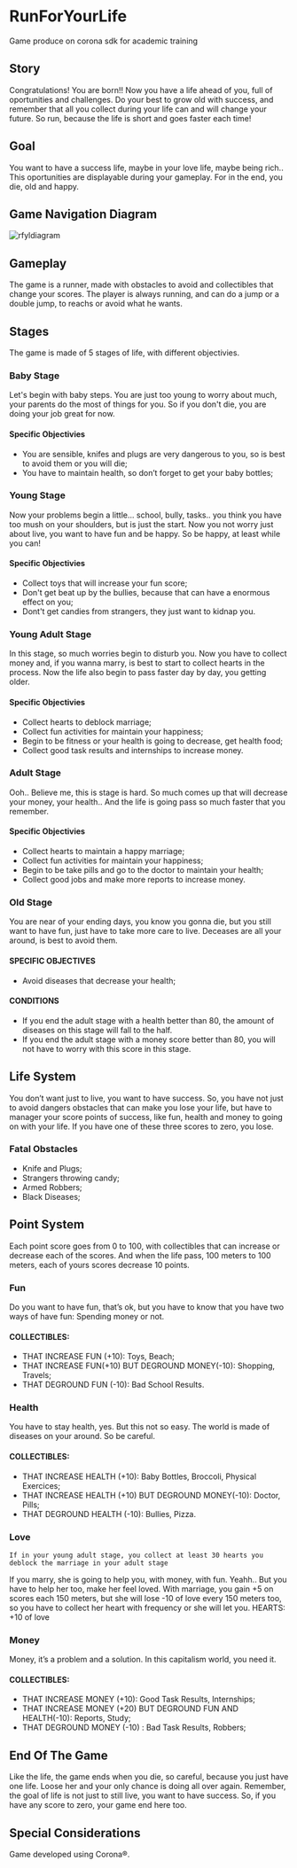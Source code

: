 # RunForYourLife
Game produce on corona sdk for academic training

## Story

Congratulations! You are born!!
	Now you have a life ahead of you, full of oportunities and challenges. Do your best to grow old with success, and remember that all you collect during your life can and will change your future. So run, because the life is short and goes faster each time!
  
## Goal

You want to have a success life, maybe in your love life, maybe being rich.. This oportunities are displayable  during your gameplay. For in the end, you die, old and happy.

## Game Navigation Diagram

![rfyldiagram](https://user-images.githubusercontent.com/29364533/30038044-44e20918-9197-11e7-88cb-d80d57a0dfcf.png)

## Gameplay
 The game is a runner, made with obstacles to avoid and collectibles that change your scores. The player is always running, and can do a jump or a double jump, to reachs or avoid what he wants.

## Stages
  The game is made of 5 stages of life, with different objectivies.
  
  ### Baby Stage
  Let's begin with baby steps. You are just too young to worry about much, your parents do the most of things for you. So if you don't die, you are doing your job great for now.
  #### Specific Objectivies
  - You are sensible, knifes and plugs are very dangerous to you, so is best to avoid them or you will die;
  - You have to maintain health, so don’t forget to get your baby bottles;
  
  ### Young Stage
  Now your problems begin a little... school, bully, tasks.. you think you have too mush on your shoulders, but is just the start. Now you not worry just about live, you want to have fun and be happy. So be happy, at least while you can! 
  #### Specific Objectivies
  - Collect toys that will increase your fun score;
  - Don't get beat up by the bullies, because that can have a enormous effect on you; 
  - Dont't get candies from strangers, they just want to kidnap you.
  
  ### Young Adult Stage
  In this stage, so much worries begin to disturb you. Now you have to collect money and, if you wanna marry, is best to start to collect hearts in the process. Now the life also begin to pass faster day by day, you getting older.
  #### Specific Objectivies
  - Collect hearts to deblock marriage;
  - Collect fun activities for maintain your happiness;
  - Begin to be fitness or your health is going to decrease, get health food;
  - Collect good task results and internships to increase money.
  
  ### Adult Stage
   Ooh.. Believe me, this is stage is hard. So much comes up that will decrease your money, your health.. And the life is going pass so much faster that you remember.
  #### Specific Objectivies
  - Collect hearts to maintain a happy marriage;
  - Collect fun activities for maintain your happiness;
  - Begin to be take pills and go to the doctor to maintain your health;
  - Collect good jobs and make more reports to increase money.
  
  ### Old Stage
  You are near of your ending days, you know you gonna die, but you still want to have fun, just have to take more care to live.
  Deceases are all your around, is best to avoid them.
  #### SPECIFIC OBJECTIVES
  - Avoid diseases that decrease your health;
  #### CONDITIONS
  - If you end the adult stage with a health better than 80, the amount of diseases on this stage will fall to the half.
  - If you end the adult stage with a money score better than 80, you will not have to worry with this score in this stage.

## Life System
You don’t want just to live, you want to have success. So, you have not just to avoid dangers obstacles that can make you lose your life, but have to manager your score points of success, like fun, health and money to going on with your life. If you have one of these three scores to zero, you lose. 

### Fatal Obstacles
- Knife and Plugs;
- Strangers throwing candy;
- Armed Robbers;
- Black Diseases;

## Point System
Each point score goes from 0 to 100, with collectibles that can increase or decrease each of the scores. And when the life pass, 100 meters to 100 meters, each of yours scores decrease 10 points.

  ### Fun
  Do you want to have fun, that’s ok, but you have to know that you have two ways of have fun: Spending money or not.
  #### COLLECTIBLES:
  - THAT INCREASE FUN (+10): Toys, Beach;
  - THAT INCREASE FUN(+10) BUT DEGROUND MONEY(-10): Shopping, Travels;
  - THAT DEGROUND FUN (-10): Bad School Results.
  
  ### Health
  You have to stay health, yes. But this not so easy. The world is made of diseases on your around. So be careful.
  #### COLLECTIBLES:
  - THAT INCREASE HEALTH (+10):  Baby Bottles, Broccoli, Physical Exercices;
  - THAT INCREASE HEALTH (+10) BUT DEGROUND MONEY(-10): Doctor, Pills;
  - THAT DEGROUND HEALTH (-10): Bullies, Pizza.
  
  ### Love
    If in your young adult stage, you collect at least 30 hearts you deblock the marriage in your adult stage
  If you marry, she is going to help you, with money, with fun. Yeahh.. But you have to help her too, make her feel loved. 
	With marriage, you gain +5 on scores each 150 meters, but she will lose -10 of love every 150 meters too, so you have to collect her heart with frequency or she will let you.
		HEARTS: +10 of love
    
  ### Money
  Money, it’s a problem and a solution. In this capitalism world, you need it.
  #### COLLECTIBLES:
  - THAT INCREASE MONEY  (+10):  Good Task Results, Internships;
  - THAT INCREASE MONEY (+20) BUT DEGROUND FUN AND HEALTH(-10): Reports, Study;
  - THAT DEGROUND MONEY (-10) : Bad Task Results, Robbers;
  
## End Of The Game
Like the life, the game ends when you die, so careful, because you just have one life. Loose her and your only chance is doing all over again. Remember, the goal of life is not just to still live, you want to have success. So, if you have any score to zero, your game end here too.

## Special Considerations
Game developed using Corona®.

